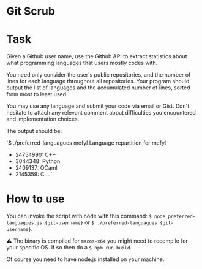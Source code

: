 # Git Scrub

# Task

Given a Github user name, use the Github API to extract statistics about what programming languages that users mostly codes with.

You need only consider the user's public repositories, and the number of lines for each language throughout all repositories. Your program should output the list of languages and the accumulated number of lines, sorted from most to least used.

You may use any language and submit your code via email or Gist. Don't hesitate to attach any relevant comment about difficulties you encountered and implementation choices.

The output should be:

`$ ./preferred-languagues mefyl
Language repartition for mefyl
* 24754990: C++
* 3044348: Python
* 2409137: OCaml
* 2145359: C
...`

# How to use

You can invoke the script with node with this command: `$ node preferred-languagues.js {git-username}` or `$ ./preferred-languagues {git-username}`.

⚠️ The binary is compiled for `macos-x64` you might need to recompile for your specific OS. If so then do a `$ npm run build`. 

Of course you need to have node.js installed on your machine.

